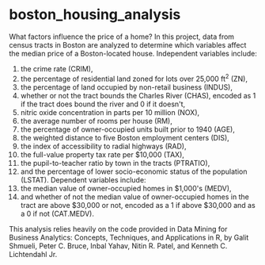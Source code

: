 # boston_housing_analysis
What factors influence the price of a home? In this project, data from census tracts in Boston are analyzed to determine which variables affect the median price of a Boston-located house. Independent variables include:
  1. the crime rate (CRIM), 
  2. the percentage of residential land zoned for lots over 25,000 ft<sup>2</sup> (ZN), 
  3. the percentage of land occupied by non-retail business (INDUS), 
  4. whether or not the tract bounds the Charles River (CHAS), encoded as 1 if the tract does bound the river and 0 if it doesn't, 
  5. nitric oxide concentration in parts per 10 million (NOX), 
  6. the average number of rooms per house (RM), 
  7. the percentage of owner-occupied units built prior to 1940 (AGE), 
  8. the weighted distance to five Boston employment centers (DIS), 
  9. the index of accessibility to radial highways (RAD),
  10. the full-value property tax rate per $10,000 (TAX),
  11. the pupil-to-teacher ratio by town in the tracts (PTRATIO),
  12. and the percentage of lower socio-economic status of the population (LSTAT).
Dependent variables include:
  1. the median value of owner-occupied homes in $1,000's (MEDV),
  2. and whether of not the median value of owner-occupied homes in the tract are above $30,000 or not, encoded as a 1 if above $30,000 
  and as a 0 if not (CAT.MEDV).
  
This analysis relies heavily on the code provided in Data Mining for Business Analytics: Concepts, Techniques, and Applications in R,
by Galit Shmueli, Peter C. Bruce, Inbal Yahav, Nitin R. Patel, and Kenneth C. Lichtendahl Jr.
